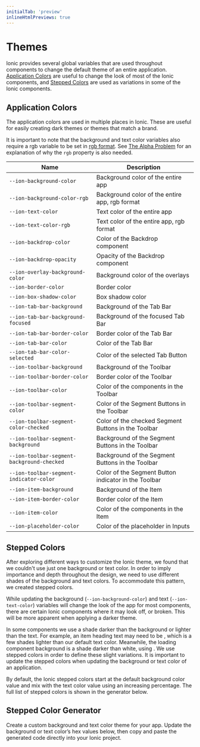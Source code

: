 ```yaml
---
initialTab: 'preview'
inlineHtmlPreviews: true
---
```


# Themes

Ionic provides several global variables that are used throughout components to change the default theme of an entire application. [Application Colors](#application-colors) are useful to change the look of most of the Ionic components, and [Stepped Colors](#stepped-colors) are used as variations in some of the Ionic components.

## Application Colors

The application colors are used in multiple places in Ionic. These are useful for easily creating dark themes or themes that match a brand.

It is important to note that the background and text color variables also require a rgb variable to be set in <a href="https://developer.mozilla.org/en-US/docs/Glossary/RGB" target="_blank">rgb format</a>. See [The Alpha Problem](./advanced#the-alpha-problem) for an explanation of why the `rgb` property is also needed.


| Name                                          | Description                                                |
| ----------------------------------------------| -----------------------------------------------------------|
| `--ion-background-color`                      | Background color of the entire app                         |
| `--ion-background-color-rgb`                  | Background color of the entire app, rgb format             |
| `--ion-text-color`                            | Text color of the entire app                               |
| `--ion-text-color-rgb`                        | Text color of the entire app, rgb format                   |
| `--ion-backdrop-color`                        | Color of the Backdrop component                            |
| `--ion-backdrop-opacity`                      | Opacity of the Backdrop component                            |
| `--ion-overlay-background-color`              | Background color of the overlays                           |
| `--ion-border-color`                          | Border color                                               |
| `--ion-box-shadow-color`                      | Box shadow color                                           |
| `--ion-tab-bar-background`                    | Background of the Tab Bar                                  |
| `--ion-tab-bar-background-focused`            | Background of the focused Tab Bar                          |
| `--ion-tab-bar-border-color`                  | Border color of the Tab Bar                                |
| `--ion-tab-bar-color`                         | Color of the Tab Bar                                       |
| `--ion-tab-bar-color-selected`                | Color of the selected Tab Button                           |
| `--ion-toolbar-background`                    | Background of the Toolbar                                  |
| `--ion-toolbar-border-color`                  | Border color of the Toolbar                                |
| `--ion-toolbar-color`                         | Color of the components in the Toolbar                     |
| `--ion-toolbar-segment-color`                 | Color of the Segment Buttons in the Toolbar                |
| `--ion-toolbar-segment-color-checked`         | Color of the checked Segment Buttons in the Toolbar        |
| `--ion-toolbar-segment-background`            | Background of the Segment Buttons in the Toolbar           |
| `--ion-toolbar-segment-background-checked`    | Background of the Segment Buttons in the Toolbar           |
| `--ion-toolbar-segment-indicator-color`       | Color of the Segment Button indicator in the Toolbar       |
| `--ion-item-background`                       | Background of the Item                                     |
| `--ion-item-border-color`                     | Border color of the Item                                   |
| `--ion-item-color`                            | Color of the components in the Item                        |
| `--ion-placeholder-color`                     | Color of the placeholder in Inputs                         |


## Stepped Colors

After exploring different ways to customize the Ionic theme, we found that we couldn't use just one background or text color. In order to imply importance and depth throughout the design, we need to use different shades of the background and text colors. To accommodate this pattern, we created stepped colors.

While updating the background (`--ion-background-color`) and text (`--ion-text-color`) variables will change the look of the app for most components, there are certain Ionic components where it may look off, or broken. This will be more apparent when applying a darker theme.

In some components we use a shade darker than the background or lighter than the text. For example, an item heading text may need to be <code-color mode="md" value="#404040"></code-color>, which is a few shades lighter than our default text color. Meanwhile, the loading component background is a shade darker than white, using <code-color mode="md" value="#f2f2f2"></code-color>. We use stepped colors in order to define these slight variations. It is important to update the stepped colors when updating the background or text color of an application.

By default, the Ionic stepped colors start at the default background color value <code-color mode="md" value="#ffffff"></code-color> and mix with the text color value <code-color mode="md" value="#000000"></code-color> using an increasing percentage. The full list of stepped colors is shown in the generator below.

## Stepped Color Generator

Create a custom background and text color theme for your app. Update the background or text color’s hex values below, then copy and paste the generated code directly into your Ionic project.

<stepped-color-generator mode="md" no-prerender></stepped-color-generator>


